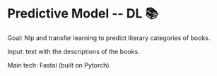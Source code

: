 # Predictive Model -- DL :books:

Goal: Nlp and transfer learning to predict literary categories of books.

Input: text with the descriptions of the books. 

Main tech: Fastai (built on Pytorch).
